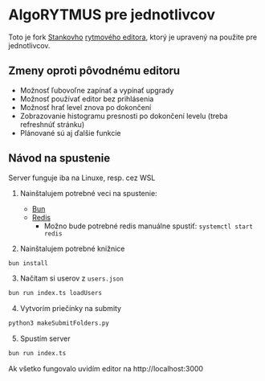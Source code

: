 # AlgoRYTMUS pre jednotlivcov

Toto je fork [Stankovho](https://github.com/Stanko2) [rytmového editora](https://github.com/Stanko2/rhythm-editor), ktorý je upravený na použite pre jednotlivcov.

## Zmeny oproti pôvodnému editoru

- Možnosť ľubovoľne zapínať a vypínať upgrady
- Možnosť používať editor bez prihlásenia
- Možnosť hrať level znova po dokončení
- Zobrazovanie histogramu presnosti po dokončení levelu (treba refreshnúť stránku)
- Plánované sú aj ďalšie funkcie

## Návod na spustenie

Server funguje iba na Linuxe, resp. cez WSL 

1. Nainštalujem potrebné veci na spustenie:
    - [Bun](https://bun.sh)
    - [Redis](https://redis.io/docs/latest/operate/oss_and_stack/install/install-redis/)
      - Možno bude potrebné redis manuálne spustiť: `systemctl start redis`
      
2. Nainštalujem potrebné knižnice

```bash
bun install
```

3. Načítam si userov z `users.json`

```bash
bun run index.ts loadUsers
```

4. Vytvorím priečínky na submity

```bash
python3 makeSubmitFolders.py
```

5. Spustím server

```bash
bun run index.ts
```

Ak všetko fungovalo uvidím editor na http://localhost:3000